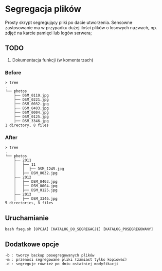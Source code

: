 # Segregacja plików
Prosty skrypt segregujący pliki po dacie utworzenia. Sensowne zastosowanie ma w przypadku dużej ilości plików o losowych nazwach, np. zdjęć na karcie pamięci lub logów serwera;

## TODO
1. Dokumentacja funkcji (w komentarzach)

### Before
	> tree
	.
	└── photos
		├── DSM_0110.jpg
		├── DSM_0221.jpg
		├── DSM_0032.jpg
		├── DSM_0403.jpg
		├── DSM_0004.jpg
		├── DSM_0125.jpg
		├── DSM_3346.jpg
	1 directory, 8 files

### After

	> tree
	.
	└── photos
		├── 2011
		│   ├── 11
		│   │  ├── DSM_1245.jpg
		│   ├── DSM_0032.jpg
		├── 2012
		│   ├── DSM_0403.jpg
		│   ├── DSM_0004.jpg
		│   ├── DSM_0125.jpg
		├── 2013
		│   ├── DSM_3346.jpg
	5 directories, 8 files

## Uruchamianie
	bash fseg.sh [OPCJA] [KATALOG_DO_SEGREGACJI] [KATALOG_POSEGREGOWANY]

## Dodatkowe opcje
	-b : tworzy backup posegregowanych plików
	-m : przenosi segregowane pliki (zamiast tylko kopiować)
	-d : segreguje również po dniu ostatniej modyfikacji
